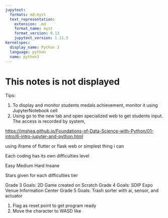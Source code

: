 ```yaml
---
jupytext:
  formats: md:myst
  text_representation:
    extension: .md
    format_name: myst
    format_version: 0.13
    jupytext_version: 1.11.5
kernelspec:
  display_name: Python 3
  language: python
  name: python3
---
```


# This notes is not displayed
<!--  -->

Tips:
1. To display and monitor students medals achievement, monitor it using JupyterNotebook cell
2. Using go to the new tab and open specialized web to get students input. The access is recorded by system,

https://jmshea.github.io/Foundations-of-Data-Science-with-Python/01-intro/6-intro-jupyter-and-python.html

using iframe of flutter or flask web or simplest thing i can

Each coding has its own difficulties level

Easy
Medium
Hard
Insane

Stars given for each difficulties tier

Grade 3 Goals: 2D Game created on Scratch
Grade 4 Goals: SDIP Expo Venue Information Center
Grade 5 Goals: Trash sorter with ai, sensor, and actuator


1. Flag as reset point to get program ready
2. Move the character to WASD like
